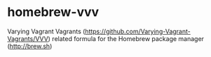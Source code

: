 homebrew-vvv
============

Varying Vagrant Vagrants (https://github.com/Varying-Vagrant-Vagrants/VVV) related formula for the Homebrew package manager (http://brew.sh)
